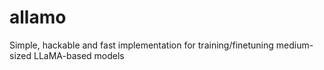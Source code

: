 # allamo
Simple, hackable and fast implementation for training/finetuning medium-sized LLaMA-based models
